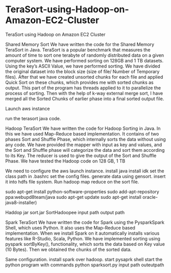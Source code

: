 # TeraSort-using-Hadoop-on-Amazon-EC2-Cluster
TeraSort using Hadoop on Amazon EC2 Cluster

Shared Memory Sort
We have written the code for the Shared Memory TeraSort in Java. 
TeraSort is a popular benchmark that measures the amount of time to sort one terabyte of randomly distributed data on a given computer system. 
We have performed sorting on 128GB and 1 TB datasets. Using the key’s ASCII Value, we have performed sorting. 
We have divided the original dataset into the block size (size of file/ Number of Temporary files). 
After that we have created unsorted chunks for each file and applied Quick Sort on these chunks, 
which provides me with sorted chunks as output. This part of the program has threads applied to it to parallelize the process of sorting. 
Then with the help of k-way external merge sort, I have merged all the Sorted Chunks of earlier phase into a final sorted output file.

Launch aws instance

run the terasort java code.


Hadoop TeraSort
We have written the code for Hadoop Sorting in Java. 
In this we have used Map-Reduce based implementation. 
It contains of two phases Sort and Shuffle Phase, which internally sorts the data without using any code. 
We have provided the mapper with input as key and values, and the Sort and Shuffle phase will categorize the data and sort them according to its Key.
The reducer is used to give the output of the Sort and Shuffle Phase. We have tested the Hadoop code on 128 GB, 1 TB 


We need to configure the aws launch instance.
install java
install idk
set the class path in .bashrc
set the config files.
generate data using gensort.
insert it into hdfs file system.
Run hadoop map reduce on the sort file.

sudo apt-get install python-software-properties
sudo add-apt-repository ppa:webupd8team/java
sudo apt-get update
sudo apt-get install oracle-java8-installer)

Haddop jar sort.jar SortHadoopee input path output path

Spark TeraSort
We have written the code for Spark using the PysparkSpark Shell, which uses Python. 
It also uses the Map-Reduce based implementation. 
When we install Spark on it automatically installs various features like R-Studio, Scala, Python. 
We have implemented sorting using pyspark sortByKey(), functionality, which sorts the data based on Key value (10 Bytes). 
Then we obtained the chunks of the sorted data.

Same configuration.
install spark over hadoop.
start pysaprk shell
start the python program with commands
python sparksort.py input path outeutpath
